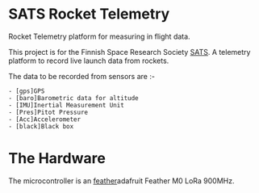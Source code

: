 ﻿# SATS Rocket Telemetry

Rocket Telemetry platform for measuring in flight data. 

This project is for the Finnish Space Research Society [SATS]. A telemetry platform to record live launch data from rockets.

The data to be recorded from sensors are :-

	- [gps]GPS 
	- [baro]Barometric data for altitude
	- [IMU]Inertial Measurement Unit 
	- [Pres]Pitot Pressure
	- [Acc]Accelerometer
	- [black]Black box


# The Hardware

The microcontroller is an [feather]adafruit Feather M0 LoRa 900MHz.


















[SATS]: 	<http://www.sats-saff.fi/>
[IMU]: 	<https://en.wikipedia.org/wiki/Inertial_measurement_unit>
[baro]: 	<https://en.wikipedia.org/wiki/Barometer>
[gps]:	<https://en.wikipedia.org/wiki/Global_Positioning_System>
[pres]:	<https://en.wikipedia.org/wiki/Pitot_pressure>	
[Acc]:      <https://en.wikipedia.org/wiki/Accelerometer>
[black]:	<https://en.wikipedia.org/wiki/Black_box>
[feather]:  <https://www.adafruit.com/product/3178>
